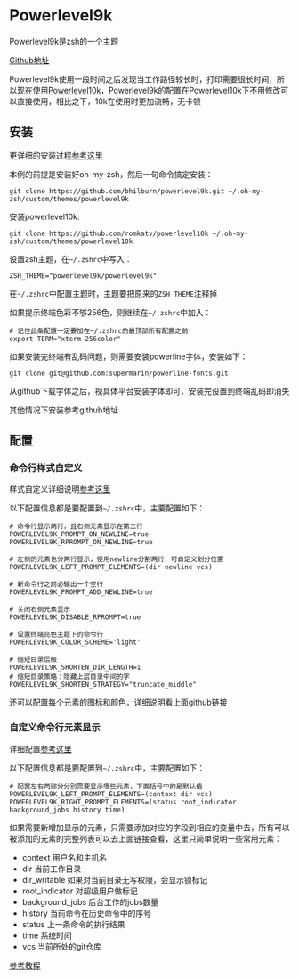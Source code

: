 # Powerlevel9k

Powerlevel9k是zsh的一个主题

[Github地址](https://github.com/Powerlevel9k/powerlevel9k)

Powerlevel9k使用一段时间之后发现当工作路径较长时，打印需要很长时间，所以现在使用[Powerlevel10k](https://github.com/romkatv/powerlevel10k)，Powerlevel9k的配置在Powerlevel10k下不用修改可以直接使用，相比之下，10k在使用时更加流畅，无卡顿

## 安装

更详细的安装过程[参考这里](https://github.com/Powerlevel9k/powerlevel9k/wiki/Install-Instructions)

本例的前提是安装好oh-my-zsh，然后一句命令搞定安装：

```
git clone https://github.com/bhilburn/powerlevel9k.git ~/.oh-my-zsh/custom/themes/powerlevel9k
```

安装powerlevel10k:
```
git clone https://github.com/romkatv/powerlevel10k ~/.oh-my-zsh/custom/themes/powerlevel10k
```

设置zsh主题，在`~/.zshrc`中写入：

```
ZSH_THEME="powerlevel9k/powerlevel9k"
```

在`~/.zshrc`中配置主题时，主题要把原来的`ZSH_THEME`注释掉

如果提示终端色彩不够256色，则继续在`~/.zshrc`中加入：

```
# 记住此条配置一定要加在~/.zshrc的最顶部所有配置之前
export TERM="xterm-256color" 
```

如果安装完终端有乱码问题，则需要安装powerline字体，安装如下：

```
git clone git@github.com:supermarin/powerline-fonts.git 
```

从github下载字体之后，视具体平台安装字体即可，安装完设置到终端乱码即消失

其他情况下安装参考github地址

## 配置

### 命令行样式自定义

样式自定义详细说明[参考这里](https://github.com/Powerlevel9k/powerlevel9k/wiki/Stylizing-Your-Prompt)

以下配置信息都是要配置到`~/.zshrc`中，主要配置如下：
```
# 命令行显示两行，且右侧元素显示在第二行
POWERLEVEL9K_PROMPT_ON_NEWLINE=true
POWERLEVEL9K_RPROMPT_ON_NEWLINE=true

# 左侧的元素也分两行显示，使用newline分割两行，可自定义划分位置
POWERLEVEL9K_LEFT_PROMPT_ELEMENTS=(dir newline vcs)

# 新命令行之前必输出一个空行
POWERLEVEL9K_PROMPT_ADD_NEWLINE=true

# 关闭右侧元素显示
POWERLEVEL9K_DISABLE_RPROMPT=true

# 设置终端亮色主题下的命令行
POWERLEVEL9K_COLOR_SCHEME='light'

# 缩短目录层级
POWERLEVEL9K_SHORTEN_DIR_LENGTH=1
# 缩短目录策略：隐藏上层目录中间的字
POWERLEVEL9K_SHORTEN_STRATEGY="truncate_middle"
```
还可以配置每个元素的图标和颜色，详细说明看上面github链接

### 自定义命令行元素显示

详细配置[参考这里](https://github.com/Powerlevel9k/powerlevel9k#customizing-prompt-segments)


以下配置信息都是要配置到`~/.zshrc`中，主要配置如下：
```
# 配置左右两部分分别需要显示哪些元素，下面括号中的是默认值
POWERLEVEL9K_LEFT_PROMPT_ELEMENTS=(context dir vcs)
POWERLEVEL9K_RIGHT_PROMPT_ELEMENTS=(status root_indicator background_jobs history time)
```
如果需要新增加显示的元素，只需要添加对应的字段到相应的变量中去，所有可以被添加的元素的完整列表可以去上面链接查看，这里只简单说明一些常用元素：
- context 用户名和主机名
- dir 当前工作目录
- dir_writable 如果对当前目录无写权限，会显示锁标记
- root_indicator 对超级用户做标记
- background_jobs 后台工作的jobs数量
- history 当前命令在历史命令中的序号
- status 上一条命令的执行结果
- time 系统时间
- vcs 当前所处的git仓库

[参考教程](https://www.jianshu.com/p/ae1e0db9f4bb)
